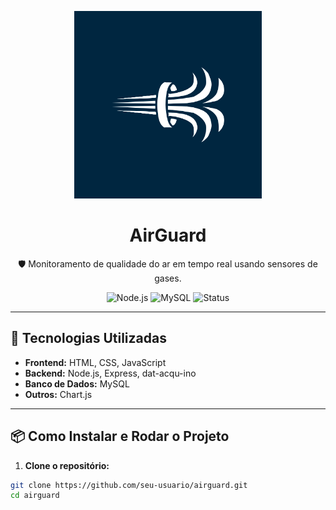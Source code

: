 <p align="center">
  <img src="public/assets/suporte/logo-airguard.png" alt="AirGuard Logo" width="300px">
</p>

<h1 align="center">AirGuard</h1>

<p align="center">
  🛡️ Monitoramento de qualidade do ar em tempo real usando sensores de gases.
</p>

<p align="center">
  <img alt="Node.js" src="https://img.shields.io/badge/Node.js-16.x-green?logo=node.js">
  <img alt="MySQL" src="https://img.shields.io/badge/MySQL-8.0-blue?logo=mysql">
  <img alt="Status" src="https://img.shields.io/badge/status-em%20desenvolvimento-yellow">
</p>

---

## 🚀 Tecnologias Utilizadas

- **Frontend:** HTML, CSS, JavaScript
- **Backend:** Node.js, Express, dat-acqu-ino
- **Banco de Dados:** MySQL
- **Outros:** Chart.js

---

## 📦 Como Instalar e Rodar o Projeto

1. **Clone o repositório:**

```bash
git clone https://github.com/seu-usuario/airguard.git
cd airguard
